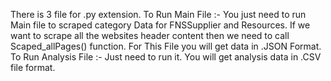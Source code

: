 There is 3 file for .py extension.
To Run Main File :- You just need to run Main file to scraped category Data for FNSSupplier and Resources. If we want to scrape all the websites header content then we need to call Scaped_allPages() function. For This File you will get data in .JSON Format.
To Run Analysis File :- Just need to run it. You will get analysis data in .CSV file format.
